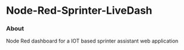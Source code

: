 Node-Red-Sprinter-LiveDash
=====================

### About

Node Red dashboard for a IOT based sprinter assistant web application
